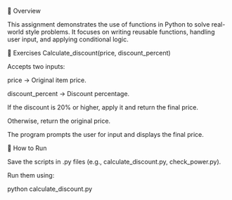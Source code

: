 📌 Overview

This assignment demonstrates the use of functions in Python to solve real-world style problems.
It focuses on writing reusable functions, handling user input, and applying conditional logic.

📝 Exercises
Calculate_discount(price, discount_percent)

Accepts two inputs:

price → Original item price.

discount_percent → Discount percentage.

If the discount is 20% or higher, apply it and return the final price.

Otherwise, return the original price.

The program prompts the user for input and displays the final price.


🚀 How to Run

Save the scripts in .py files (e.g., calculate_discount.py, check_power.py).

Run them using:

python calculate_discount.py
